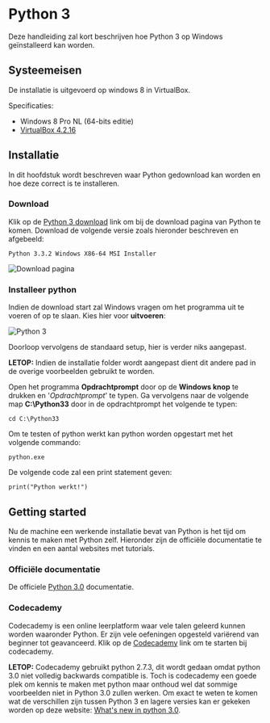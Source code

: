 # Python 3
Deze handleiding zal kort beschrijven hoe Python 3 op Windows geïnstalleerd kan worden.

## Systeemeisen
De installatie is uitgevoerd op windows 8 in VirtualBox.

Specificaties:

* Windows 8 Pro NL (64-bits editie)
* [VirtualBox 4.2.16](virtualbox.html)

## Installatie
In dit hoofdstuk wordt beschreven waar Python gedownload kan worden en hoe deze correct is te installeren.

### Download
Klik op de [Python 3 download](http://www.python.org/getit/) link om bij de download pagina van Python te komen.
Download de volgende versie zoals hieronder beschreven en afgebeeld:

`Python 3.3.2 Windows X86-64 MSI Installer`

![Download pagina](python-3-download.png "Download pagina")

### Installeer python
Indien de download start zal Windows vragen om het programma uit te voeren of op te slaan.
Kies hier voor **uitvoeren**:

![Python 3](python-3-windows-uitvoeren.png)

Doorloop vervolgens de standaard setup, hier is verder niks aangepast.

**LETOP:** Indien de installatie folder wordt aangepast dient dit andere pad in de overige voorbeelden gebruikt te worden.

Open het programma **Opdrachtprompt** door op de **Windows knop** te drukken en '*Opdrachtprompt*' te typen.
Ga vervolgens naar de volgende map **C:\Python33** door in de opdrachtprompt het volgende te typen: 

`cd C:\Python33`

Om te testen of python werkt kan python worden opgestart met het volgende commando:

`python.exe`

De volgende code zal een print statement geven:

```
print("Python werkt!")
```

## Getting started
Nu de machine een werkende installatie bevat van Python is het tijd om kennis te maken met Python zelf.
Hieronder zijn de officiële documentatie te vinden en een aantal websites met tutorials.

### Officiële documentatie
De officiele [Python 3.0](http://docs.python.org/3.0/index.html) documentatie.

### Codecademy
Codecademy is een online leerplatform waar vele talen geleerd kunnen worden waaronder Python.
Er zijn vele oefeningen opgesteld variërend van beginner tot geavanceerd. Klik op de [Codecademy](http://www.codecademy.com/tracks/python) link om te starten bij codecademy.

**LETOP:** Codecademy gebruikt python 2.7.3, dit wordt gedaan omdat python 3.0 niet volledig backwards compatible is.
Toch is codecademy een goede plek om kennis te maken met python maar onthoud wel dat sommige voorbeelden niet in Python 3.0 zullen werken.
Om exact te weten te komen wat de verschillen zijn tussen Python 3 en lagere versies kan er gekeken worden op deze website: [What's new in python 3.0](http://docs.python.org/3.0/whatsnew/3.0.html).







